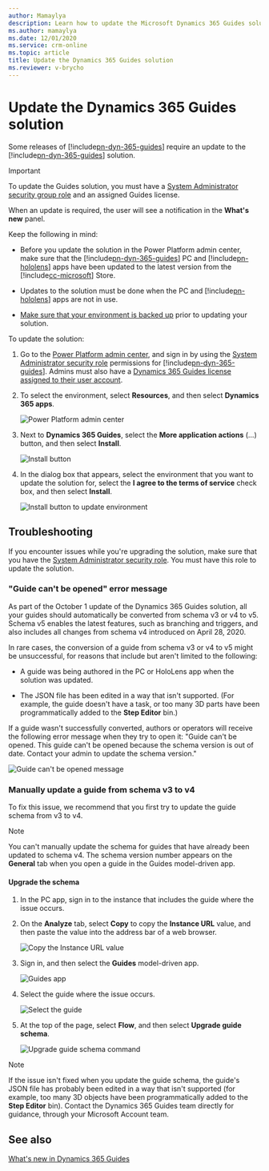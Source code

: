 ```yaml
---
author: Mamaylya
description: Learn how to update the Microsoft Dynamics 365 Guides solution when a new release requires an update.
ms.author: mamaylya
ms.date: 12/01/2020
ms.service: crm-online
ms.topic: article
title: Update the Dynamics 365 Guides solution
ms.reviewer: v-brycho
---
```


# Update the Dynamics 365 Guides solution

Some releases of [!include[pn-dyn-365-guides](../includes/pn-dyn-365-guides.md)] require an update to the [!include[pn-dyn-365-guides](../includes/pn-dyn-365-guides.md)] solution. 

> [!IMPORTANT]
> To update the Guides solution, you must have a [System Administrator security group role](https://docs.microsoft.com/power-platform/admin/database-security) and an assigned Guides license. 

When an update is required, the user will see a notification in the **What's new** panel. 

Keep the following in mind:

- Before you update the solution in the Power Platform admin center, make sure that the [!include[pn-dyn-365-guides](../includes/pn-dyn-365-guides.md)] PC and [!include[pn-hololens](../includes/pn-hololens.md)] apps have been updated to the latest version from the [!include[cc-microsoft](../includes/cc-microsoft.md)] Store.

- Updates to the solution must be done when the PC and [!include[pn-hololens](../includes/pn-hololens.md)] apps are not in use.  

- [Make sure that your environment is backed up](https://docs.microsoft.com/power-platform/admin/backup-restore-environments) prior to updating your solution. 

To update the solution:

1. Go to the [Power Platform admin center](https://admin.powerplatform.microsoft.com/environments), and sign in by using the [System Administrator security role](https://docs.microsoft.com/power-platform/admin/database-security) permissions for [!include[pn-dyn-365-guides](../includes/pn-dyn-365-guides.md)]. Admins must also have a [Dynamics 365 Guides license assigned to their user account](https://docs.microsoft.com/dynamics365/mixed-reality/guides/add-users). 

2. To select the environment, select **Resources**, and then select **Dynamics 365 apps**. 

   ![Power Platform admin center](media/power-platform-admin-center-2.PNG "Power Platform admin center")

3. Next to **Dynamics 365 Guides**, select the **More application actions** (...) button, and then select **Install**.
 
   ![Install button](media/more-application-actions-install.PNG "Install button")  
  
4. In the dialog box that appears, select the environment that you want to update the solution for, select the **I agree to the terms of service** check box, and then select **Install**.  
    
   ![Install button to update environment](media/solution-install-button.PNG "Install button to update environment")  

## Troubleshooting

If you encounter issues while you're upgrading the solution, make sure that you have the [System Administrator security role](https://docs.microsoft.com/power-platform/admin/database-security). You must have this role to update the solution.

### "Guide can't be opened" error message

As part of the October 1 update of the Dynamics 365 Guides solution, all your guides should automatically be converted from schema v3 or v4 to v5. Schema v5 enables the latest features, such as branching and triggers, and also includes all changes from schema v4 introduced on April 28, 2020.  
 
In rare cases, the conversion of a guide from schema v3 or v4 to v5 might be unsuccessful, for reasons that include but aren't limited to the following:

- A guide was being authored in the PC or HoloLens app when the solution was updated.

- The JSON file has been edited in a way that isn't supported. (For example, the guide doesn't have a task, or too many 3D parts have been programmatically added to the **Step Editor** bin.)

If a guide wasn't successfully converted, authors or operators will receive the following error message when they try to open it: "Guide can't be opened. This guide can't be opened because the schema version is out of date. Contact your admin to update the schema version."

![Guide can't be opened message](media/guide-not-opened.png "Guide can't be opened message")

### Manually update a guide from schema v3 to v4

To fix this issue, we recommend that you first try to update the guide schema from v3 to v4.  

> [!NOTE]
> You can't manually update the schema for guides that have already been updated to schema v4. The schema version number appears on the **General** tab when you open a guide in the Guides model-driven app. 

#### Upgrade the schema

1. In the PC app, sign in to the instance that includes the guide where the issue occurs.

2. On the **Analyze** tab, select **Copy** to copy the **Instance URL** value, and then paste the value into the address bar of a web browser.

    ![Copy the Instance URL value](media/copy-instance-url.jpg "Copy the Instance URL value")

3. Sign in, and then select the **Guides** model-driven app.

    ![Guides app](media/guides-model-driven-app.jpg "Guides app")

4. Select the guide where the issue occurs.

    ![Select the guide](media/select-problem-guide.jpg "Select the guide")

5. At the top of the page, select **Flow**, and then select **Upgrade guide schema**.

    ![Upgrade guide schema command](media/upgrade-guide-schema.jpg "Upgrade guide schema command")
    
>[!NOTE]
>If the issue isn't fixed when you update the guide schema, the guide's JSON file has probably been edited in a way that isn't supported (for example, too many 3D objects have been programmatically added to the **Step Editor** bin). Contact the Dynamics 365 Guides team directly for guidance, through your Microsoft Account team.

## See also

[What's new in Dynamics 365 Guides](new.md)

